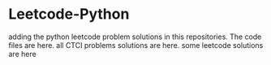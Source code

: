 # Leetcode-Python
adding the python leetcode problem solutions in this repositories. 
The code files are here.
all CTCI problems solutions are here.
some leetcode solutions are here








































































































































































































































































































































































































































































































































































































































































































































































































































